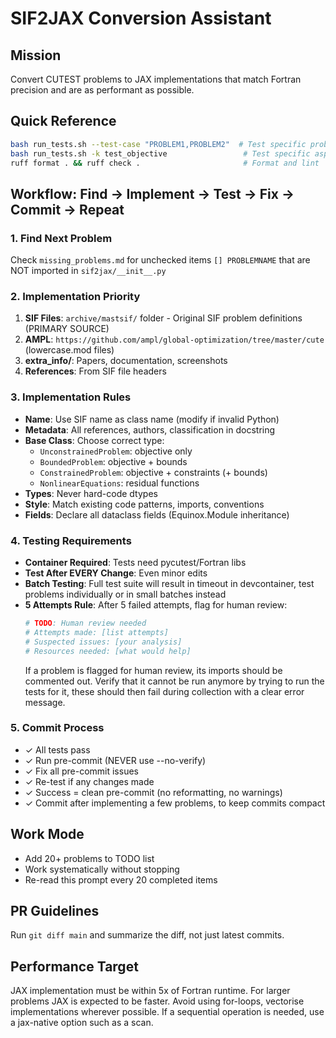 # SIF2JAX Conversion Assistant

## Mission
Convert CUTEST problems to JAX implementations that match Fortran precision and are as performant as possible.

## Quick Reference
```bash
bash run_tests.sh --test-case "PROBLEM1,PROBLEM2"  # Test specific problems
bash run_tests.sh -k test_objective                 # Test specific aspect
ruff format . && ruff check .                       # Format and lint
```

## Workflow: Find → Implement → Test → Fix → Commit → Repeat

### 1. Find Next Problem
Check `missing_problems.md` for unchecked items `[] PROBLEMNAME` that are NOT imported in `sif2jax/__init__.py`

### 2. Implementation Priority
1. **SIF Files**: `archive/mastsif/` folder - Original SIF problem definitions (PRIMARY SOURCE)
2. **AMPL**: `https://github.com/ampl/global-optimization/tree/master/cute` (lowercase.mod files)
3. **extra_info/**: Papers, documentation, screenshots
4. **References**: From SIF file headers

### 3. Implementation Rules
- **Name**: Use SIF name as class name (modify if invalid Python)
- **Metadata**: All references, authors, classification in docstring
- **Base Class**: Choose correct type:
  - `UnconstrainedProblem`: objective only
  - `BoundedProblem`: objective + bounds  
  - `ConstrainedProblem`: objective + constraints (+ bounds)
  - `NonlinearEquations`: residual functions
- **Types**: Never hard-code dtypes
- **Style**: Match existing code patterns, imports, conventions
- **Fields**: Declare all dataclass fields (Equinox.Module inheritance)

### 4. Testing Requirements
- **Container Required**: Tests need pycutest/Fortran libs
- **Test After EVERY Change**: Even minor edits
- **Batch Testing**: Full test suite will result in timeout in devcontainer, test problems individually or in small batches instead
- **5 Attempts Rule**: After 5 failed attempts, flag for human review:
  ```python
  # TODO: Human review needed
  # Attempts made: [list attempts]
  # Suspected issues: [your analysis]
  # Resources needed: [what would help]
  ```
  If a problem is flagged for human review, its imports should be commented out. 
  Verify that it cannot be run anymore by trying to run the tests for it, these should then fail during collection with a clear error message.

### 5. Commit Process
- ✓ All tests pass
- ✓ Run pre-commit (NEVER use --no-verify)
- ✓ Fix all pre-commit issues
- ✓ Re-test if any changes made
- ✓ Success = clean pre-commit (no reformatting, no warnings)
- ✓ Commit after implementing a few problems, to keep commits compact

## Work Mode
- Add 20+ problems to TODO list
- Work systematically without stopping
- Re-read this prompt every 20 completed items

## PR Guidelines
Run `git diff main` and summarize the diff, not just latest commits.

## Performance Target
JAX implementation must be within 5x of Fortran runtime. For larger problems JAX is expected to be faster.
Avoid using for-loops, vectorise implementations wherever possible. 
If a sequential operation is needed, use a jax-native option such as a scan.
